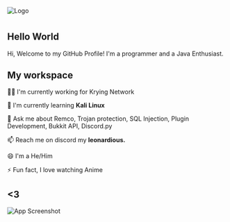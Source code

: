
![Logo](https://i.ibb.co/kBZBj4n/Add-a-heading.png)
# 


## Hello World

Hi, Welcome to my GitHub Profile! I'm a programmer and a Java Enthusiast.




## My workspace
👩‍💻 I'm currently working for Krying Network

🧠 I'm currently learning __**Kali Linux**__


💬 Ask me about Remco, Trojan protection, SQL Injection, Plugin Development, Bukkit API, Discord.py

📫 Reach me on discord my **leonardious.**

😄 I'm a He/Him

⚡️ Fun fact, I love watching Anime


## <3

![App Screenshot](https://gifdb.com/images/high/cute-anime-whisker-s-away-cat-taro-hxx68fsrw5fnkiao.gif)

